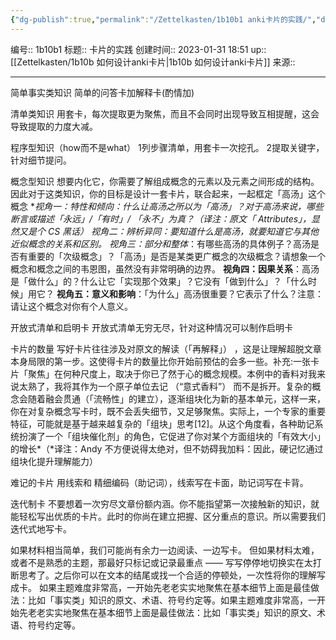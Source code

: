 ```yaml
---
{"dg-publish":true,"permalink":"/Zettelkasten/1b10b1 anki卡片的实践/","dgPassFrontmatter":true}
---
```


编号:: 1b10b1
标题:: 卡片的实践
创建时间:: 2023-01-31 18:51
up:: [[Zettelkasten/1b10b 如何设计anki卡片\|1b10b 如何设计anki卡片]]
来源:: 

---
简单事实类知识
简单的问答卡加解释卡(酌情加)

清单类知识
用套卡，每次提取更为聚焦，而且不会同时出现导致互相提醒，这会导致提取的力度大减。

程序型知识（how而不是what）
1列步骤清单，用套卡一次挖孔。
2提取关键字，针对细节提问。

概念型知识
想要内化它，你需要了解组成概念的元素以及元素之间形成的结构。因此对于这类知识，你的目标是设计一套卡片，联合起来，一起框定「高汤」这个概念
**视角一：特性和倾向：什么让高汤之所以为「高汤」？对于高汤来说，哪些断言或描述「永远」/「有时」/ 「永不」为真？（*译注：原文「 Attributes」，显然又是个 CS 黑话）
视角二：辨析异同：要知道什么是高汤，就要知道它与其他近似概念的关系和区别。
视角三：部分和整体**：有哪些高汤的具体例子？高汤是否有重要的「次级概念」？「高汤」是否是某类更广概念的次级概念？请想象一个概念和概念之间的韦恩图，虽然没有非常明确的边界。
**视角四：因果关系**：高汤是「做什么」的？什么让它「实现那个效果」？它没有「做到什么」？「什么时候」用它？
**视角五：意义和影响**：「为什么」高汤很重要？它表示了什么？注意：请让这个概念对你有个人意义。

开放式清单和启明卡
开放式清单无穷无尽，针对这种情况可以制作启明卡

卡片的数量
写好卡片往往涉及对原文的解读（「再解释」） ，这是让理解超脱文章本身局限的第一步。这使得卡片的数量比你开始前预估的会多一些。补充:一张卡片「聚焦」在何种尺度上，取决于你已了然于心的概念规模。本例中的香料对我来说太熟了，我将其作为一个原子单位去记 （“意式香料”） 而不是拆开。复杂的概念会随着融会贯通（「流畅性」的建立），逐渐组块化为新的基本单元，这样一来，你在对复杂概念写卡时，既不会丢失细节，又足够聚焦。实际上，一个专家的重要特征，可能就是基于越来越复杂的「组块」思考[12]。从这个角度看，各种助记系统扮演了一个「组块催化剂」的角色，它促进了你对某个方面组块的「有效大小」的增长*（*译注：Andy 不方便说得太绝对，但不妨碍我加料：因此，硬记忆通过组块化提升理解能力）

难记的卡片
用线索和 精细编码（助记词），线索写在卡面，助记词写在卡背。

迭代制卡
不要想着一次穷尽文章份额内涵。你不能指望第一次接触新的知识，就能轻松写出优质的卡片。此时的你尚在建立把握、区分重点的意识。所以需要我们迭代式地写卡。

如果材料相当简单，我们可能尚有余力一边阅读、一边写卡。
但如果材料太难，或者不是熟悉的主题，那最好只标记或记录最重点 —— 写写停停地切换实在太打断思考了。之后你可以在文本的结尾或找一个合适的停顿处，一次性将你的理解写成卡。
如果主题难度非常高，一开始先老老实实地聚焦在基本细节上面是最佳做法：比如「事实类」知识的原文、术语、符号约定等。如果主题难度非常高，一开始先老老实实地聚焦在基本细节上面是最佳做法：比如「事实类」知识的原文、术语、符号约定等。